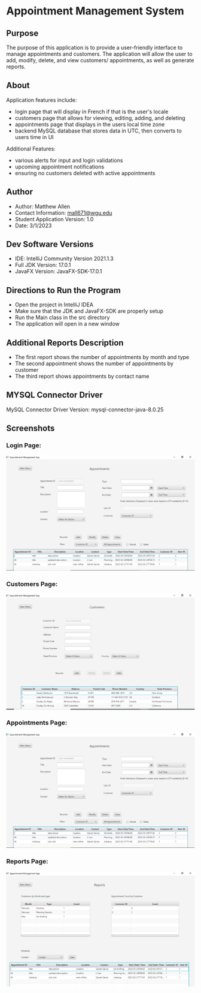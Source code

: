 # Appointment Management System
## Purpose

The purpose of this application is to provide a user-friendly interface to manage appointments and customers. The application will allow the user to add, modify, delete, and view customers/ appointments, as well as generate reports.

## About
Application features include:

- login page that will display in French if that is the user's locale
- customers page that allows for viewing, editing, adding, and deleting 
- appointments page that displays in the users local time zone
- backend MySQL database that stores data in UTC, then converts to users time in UI

Additional Features:
- various alerts for input and login validations
- upcoming appointment notifications
- ensuring no customers deleted with active appointments 


## Author
- Author: Matthew Allen
- Contact Information: mall671@wgu.edu
- Student Application Version: 1.0
- Date: 3/1/2023

## Dev Software Versions
- IDE: IntelliJ Community Version 2021.1.3
- Full JDK Version: 17.0.1
- JavaFX Version: JavaFX-SDK-17.0.1

## Directions to Run the Program

- Open the project in IntelliJ IDEA
- Make sure that the JDK and JavaFX-SDK are properly setup
- Run the Main class in the src directory
- The application will open in a new window

## Additional Reports Description
- The first report shows the number of appointments by month and type
- The second appointment shows the number of appointments by customer
- The third report shows appointments by contact name

## MYSQL Connector Driver
MySQL Connector Driver Version: mysql-connector-java-8.0.25

## Screenshots

### Login Page:

![loginPage](https://github.com/mallen13/java-appointment-manager/blob/master/appointmentsPage.PNG)


### Customers Page:

![customersPage](https://github.com/mallen13/java-appointment-manager/blob/master/customersPage.PNG)


### Appointments Page:

![appointmentsPage](https://github.com/mallen13/java-appointment-manager/blob/master/appointmentsPage.PNG)


### Reports Page:

![reportsPage](https://github.com/mallen13/java-appointment-manager/blob/master/reportsPage.PNG)

